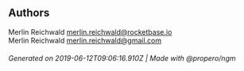 ## Authors

Merlin Reichwald <merlin.reichwald@rocketbase.io>  
Merlin Reichwald <merlin.reichwald@gmail.com>

###### Generated on 2019-06-12T09:06:16.910Z | Made with @propero/ngm